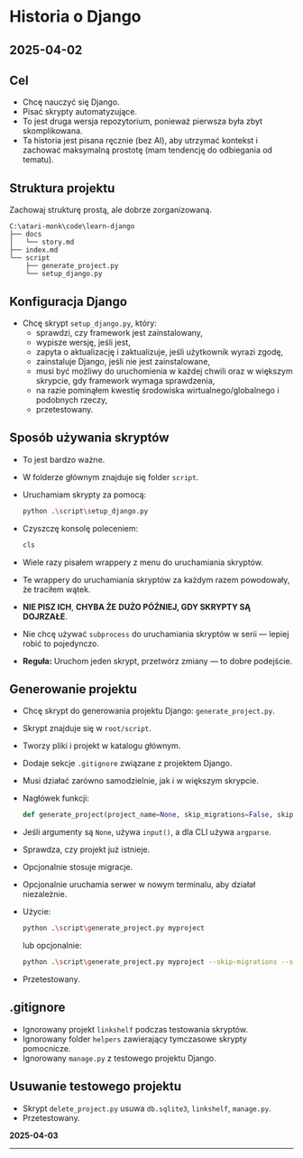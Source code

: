 # Historia o Django

## **2025-04-02**

## Cel

- Chcę nauczyć się Django.
- Pisać skrypty automatyzujące.
- To jest druga wersja repozytorium, ponieważ pierwsza była zbyt skomplikowana.
- Ta historia jest pisana ręcznie (bez AI), aby utrzymać kontekst i zachować maksymalną prostotę (mam tendencję do odbiegania od tematu).

## Struktura projektu

Zachowaj strukturę prostą, ale dobrze zorganizowaną.

```plaintext
C:\atari-monk\code\learn-django
├── docs
│   └── story.md
├── index.md
└── script
    ├── generate_project.py
    └── setup_django.py
```

## Konfiguracja Django

- Chcę skrypt `setup_django.py`, który:
  - sprawdzi, czy framework jest zainstalowany,
  - wypisze wersję, jeśli jest,
  - zapyta o aktualizację i zaktualizuje, jeśli użytkownik wyrazi zgodę,
  - zainstaluje Django, jeśli nie jest zainstalowane,
  - musi być możliwy do uruchomienia w każdej chwili oraz w większym skrypcie, gdy framework wymaga sprawdzenia,
  - na razie pominąłem kwestię środowiska wirtualnego/globalnego i podobnych rzeczy,
  - przetestowany.

## Sposób używania skryptów

- To jest bardzo ważne.
- W folderze głównym znajduje się folder `script`.
- Uruchamiam skrypty za pomocą:

  ```sh
  python .\script\setup_django.py
  ```

- Czyszczę konsolę poleceniem:

  ```sh
  cls
  ```

- Wiele razy pisałem wrappery z menu do uruchamiania skryptów.
- Te wrappery do uruchamiania skryptów za każdym razem powodowały, że traciłem wątek.
- **NIE PISZ ICH**, **CHYBA ŻE** **DUŻO PÓŹNIEJ, GDY SKRYPTY SĄ DOJRZAŁE**.
- Nie chcę używać `subprocess` do uruchamiania skryptów w serii — lepiej robić to pojedynczo.
- **Reguła:** Uruchom jeden skrypt, przetwórz zmiany — to dobre podejście.

## Generowanie projektu

- Chcę skrypt do generowania projektu Django: `generate_project.py`.
- Skrypt znajduje się w `root/script`.
- Tworzy pliki i projekt w katalogu głównym.
- Dodaje sekcje `.gitignore` związane z projektem Django.
- Musi działać zarówno samodzielnie, jak i w większym skrypcie.
- Nagłówek funkcji:

  ```python
  def generate_project(project_name=None, skip_migrations=False, skip_runserver=False):
  ```

- Jeśli argumenty są `None`, używa `input()`, a dla CLI używa `argparse`.
- Sprawdza, czy projekt już istnieje.
- Opcjonalnie stosuje migracje.
- Opcjonalnie uruchamia serwer w nowym terminalu, aby działał niezależnie.
- Użycie:

  ```sh
  python .\script\generate_project.py myproject
  ```

  lub opcjonalnie:

  ```sh
  python .\script\generate_project.py myproject --skip-migrations --skip-runserver
  ```

- Przetestowany.

## .gitignore

- Ignorowany projekt `linkshelf` podczas testowania skryptów.
- Ignorowany folder `helpers` zawierający tymczasowe skrypty pomocnicze.
- Ignorowany `manage.py` z testowego projektu Django.

## Usuwanie testowego projektu

- Skrypt `delete_project.py` usuwa `db.sqlite3`, `linkshelf`, `manage.py`.
- Przetestowany.

**2025-04-03**

---
